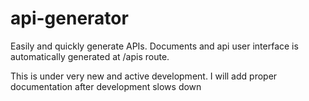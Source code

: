 api-generator
=============

Easily and quickly generate APIs. Documents and api user interface is automatically generated at /apis route.

This is under very new and active development. I will add proper documentation after development slows down
